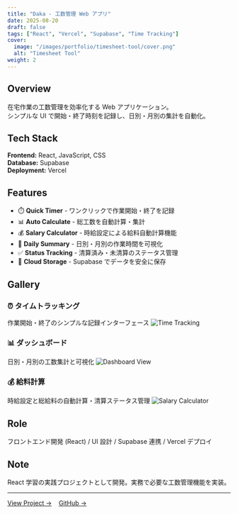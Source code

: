 ```yaml
---
title: "Daka - 工数管理 Web アプリ"
date: 2025-08-20
draft: false
tags: ["React", "Vercel", "Supabase", "Time Tracking"]
cover:
  image: "/images/portfolio/timesheet-tool/cover.png"
  alt: "Timesheet Tool"
weight: 2
---
```


## Overview

在宅作業の工数管理を効率化する Web アプリケーション。  
シンプルな UI で開始・終了時刻を記録し、日別・月別の集計を自動化。

## Tech Stack

**Frontend:** React, JavaScript, CSS  
**Database:** Supabase  
**Deployment:** Vercel

## Features

- ⏱️ **Quick Timer** - ワンクリックで作業開始・終了を記録
- 📊 **Auto Calculate** - 総工数を自動計算・集計
- 💰 **Salary Calculator** - 時給設定による給料自動計算機能
- 📅 **Daily Summary** - 日別・月別の作業時間を可視化
- ✅ **Status Tracking** - 清算済み・未清算のステータス管理
- 💾 **Cloud Storage** - Supabase でデータを安全に保存

## Gallery

### ⏰ タイムトラッキング

作業開始・終了のシンプルな記録インターフェース
![Time Tracking](/images/portfolio/timesheet-tool/cover.png)

### 📊 ダッシュボード

日別・月別の工数集計と可視化
![Dashboard View](/images/portfolio/timesheet-tool/dashboard.png)

### 💰 給料計算

時給設定と総給料の自動計算・清算ステータス管理
![Salary Calculator](/images/portfolio/timesheet-tool/salary.png)

## Role

フロントエンド開発 (React) / UI 設計 / Supabase 連携 / Vercel デプロイ

## Note

React 学習の実践プロジェクトとして開発。実務で必要な工数管理機能を実装。

---

[View Project →](https://daka-lake.vercel.app/) &nbsp;&nbsp; [GitHub →](https://github.com/qingmao-cell/daka)
